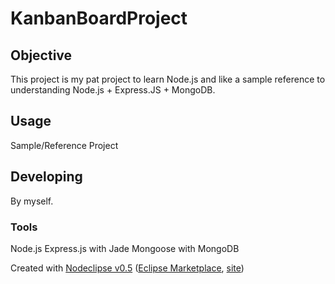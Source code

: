 # KanbanBoardProject

## Objective

This project is my pat project to learn Node.js
and like a sample reference to understanding Node.js + Express.JS + MongoDB.

## Usage

Sample/Reference Project

## Developing

By myself.

### Tools

Node.js
Express.js with Jade
Mongoose with MongoDB

Created with [Nodeclipse v0.5](https://github.com/Nodeclipse/nodeclipse-1)
 ([Eclipse Marketplace](http://marketplace.eclipse.org/content/nodeclipse), [site](http://www.nodeclipse.org))   
